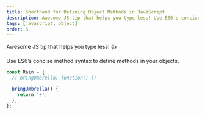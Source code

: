 ```yaml
---
title: Shorthand for Defining Object Methods in JavaScript
description: Awesome JS tip that helps you type less! Use ES6's concise method syntax to define methods in your objects...
tags: [javascript, object]
order: 5
---
```


Awesome JS tip that helps you type less! 👍

Use ES6’s concise method syntax to define methods in your objects.

```javascript
const Rain = {
  // bringUmbrella: function() {}

  bringUmbrella() {
    return '☔️';
  },
};
```
